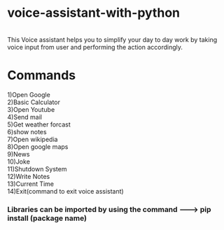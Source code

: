 # voice-assistant-with-python
<br>
This Voice assistant helps you to simplify your day to day work by taking voice input from user and performing the action accordingly.
<h1>Commands</h1>
1)Open Google<br>
2)Basic Calculator<br>
3)Open Youtube<br>
4)Send mail<br>
5)Get weather forcast<br>
6)show notes<br>
7)Open wikipedia<br>
8)Open google maps<br>
9)News<br>
10)Joke<br>
11)Shutdown System<br>
12)Write Notes<br>
13)Current Time<br>
14)Exit(command to exit voice assistant)

<h3>Libraries can be imported by using the command ---> pip install (package name)</h3>
